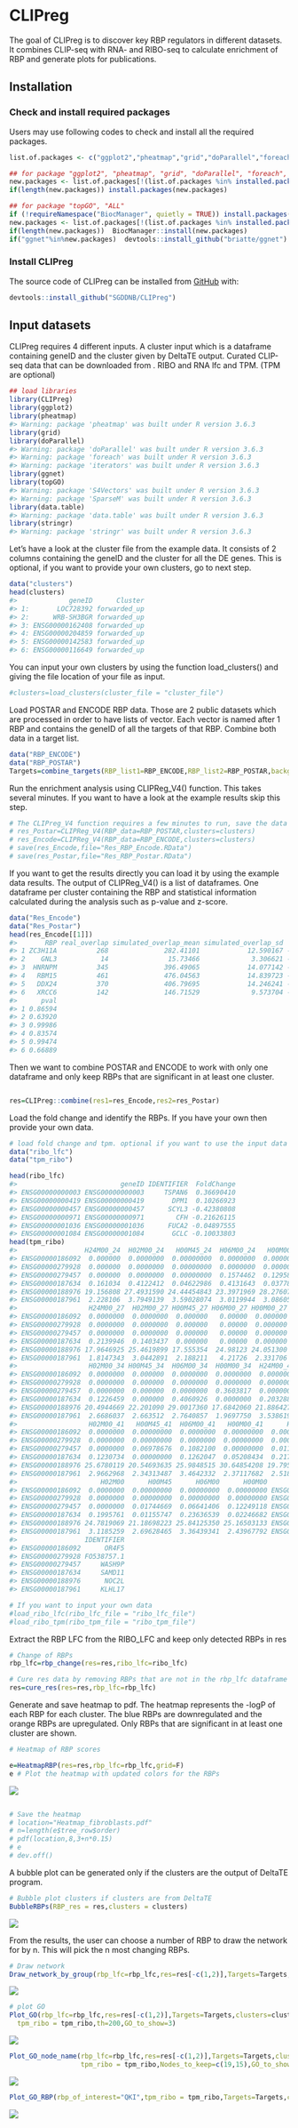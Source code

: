 
<!-- README.md is generated from README.Rmd. Please edit that file -->

# CLIPreg

<!-- badges: start -->

<!-- badges: end -->

The goal of CLIPreg is to discover key RBP regulators in different
datasets. It combines CLIP-seq with RNA- and RIBO-seq to calculate
enrichment of RBP and generate plots for publications.

## Installation

### Check and install required packages

Users may use following codes to check and install all the required
packages.

``` r
list.of.packages <- c("ggplot2","pheatmap","grid","doParallel","foreach","data.table","fastmatch","GGally","ggnet","topGO","ALL","devtools")

## for package "ggplot2", "pheatmap", "grid", "doParallel", "foreach", "data.table", "fastmatch", "GGally"
new.packages <- list.of.packages[!(list.of.packages %in% installed.packages()[,"Package"])]
if(length(new.packages)) install.packages(new.packages)

## for package "topGO", "ALL"
if (!requireNamespace("BiocManager", quietly = TRUE)) install.packages("BiocManager")
new.packages <- list.of.packages[!(list.of.packages %in% installed.packages()[,"Package"])]
if(length(new.packages))  BiocManager::install(new.packages)
if("ggnet"%in%new.packages)  devtools::install_github("briatte/ggnet")
```

### Install CLIPreg

The source code of CLIPreg can be installed from
[GitHub](https://github.com/) with:

``` r
devtools::install_github("SGDDNB/CLIPreg")
```

## Input datasets

CLIPreg requires 4 different inputs. A cluster input which is a
dataframe containing geneID and the cluster given by DeltaTE output.
Curated CLIP-seq data that can be downloaded from . RIBO and RNA lfc and
TPM. (TPM are optional)

``` r
## load libraries
library(CLIPreg)
library(ggplot2)
library(pheatmap)
#> Warning: package 'pheatmap' was built under R version 3.6.3
library(grid)
library(doParallel)
#> Warning: package 'doParallel' was built under R version 3.6.3
#> Warning: package 'foreach' was built under R version 3.6.3
#> Warning: package 'iterators' was built under R version 3.6.3
library(ggnet)
library(topGO)
#> Warning: package 'S4Vectors' was built under R version 3.6.3
#> Warning: package 'SparseM' was built under R version 3.6.3
library(data.table)
#> Warning: package 'data.table' was built under R version 3.6.3
library(stringr)
#> Warning: package 'stringr' was built under R version 3.6.3
```

Let’s have a look at the cluster file from the example data. It consists
of 2 columns containing the geneID and the cluster for all the DE genes.
This is optional, if you want to provide your own clusters, go to next
step.

``` r
data("clusters")
head(clusters)
#>             geneID      Cluster
#> 1:       LOC728392 forwarded_up
#> 2:      WRB-SH3BGR forwarded_up
#> 3: ENSG00000162408 forwarded_up
#> 4: ENSG00000204859 forwarded_up
#> 5: ENSG00000142583 forwarded_up
#> 6: ENSG00000116649 forwarded_up
```

You can input your own clusters by using the function load\_clusters()
and giving the file location of your file as input.

``` r
#clusters=load_clusters(cluster_file = "cluster_file")
```

Load POSTAR and ENCODE RBP data. Those are 2 public datasets which are
processed in order to have lists of vector. Each vector is named after 1
RBP and contains the geneID of all the targets of that RBP. Combine both
data in a target list.

``` r
data("RBP_ENCODE")
data("RBP_POSTAR")
Targets=combine_targets(RBP_list1=RBP_ENCODE,RBP_list2=RBP_POSTAR,background=clusters$geneID)
```

Run the enrichment analysis using CLIPReg\_V4() function. This takes
several minutes. If you want to have a look at the example results skip
this step.

``` r
# The CLIPreg_V4 function requires a few minutes to run, save the data after running it to be sure not to lose it
# res_Postar=CLIPReg_V4(RBP_data=RBP_POSTAR,clusters=clusters)
# res_Encode=CLIPReg_V4(RBP_data=RBP_ENCODE,clusters=clusters)
# save(res_Encode,file="Res_RBP_Encode.RData")
# save(res_Postar,file="Res_RBP_Postar.RData")
```

If you want to get the results directly you can load it by using the
example data results. The output of CLIPReg\_V4() is a list of
dataframes. One dataframe per cluster containing the RBP and statistical
information calculated during the analysis such as p-value and z-score.

``` r
data("Res_Encode")
data("Res_Postar")
head(res_Encode[[1]])
#>       RBP real_overlap simulated_overlap_mean simulated_overlap_sd          z
#> 1 ZC3H11A          268              282.41101            12.590167 -1.1446242
#> 2    GNL3           14               15.73466             3.306621 -0.5246020
#> 3  HNRNPM          345              396.49065            14.077142 -3.6577488
#> 4   RBM15          461              476.04563            14.839723 -1.0138754
#> 5   DDX24          370              406.79695            14.246241 -2.5829235
#> 6   XRCC6          142              146.71529             9.573704 -0.4925252
#>      pval
#> 1 0.86594
#> 2 0.63920
#> 3 0.99986
#> 4 0.83574
#> 5 0.99474
#> 6 0.66889
```

Then we want to combine POSTAR and ENCODE to work with only one
dataframe and only keep RBPs that are significant in at least one
cluster.

``` r

res=CLIPreg::combine(res1=res_Encode,res2=res_Postar)
```

Load the fold change and identify the RBPs. If you have your own then
provide your own data.

``` r
# load fold change and tpm. optional if you want to use the input data
data("ribo_lfc")
data("tpm_ribo")

head(ribo_lfc)
#>                          geneID IDENTIFIER  FoldChange
#> ENSG00000000003 ENSG00000000003     TSPAN6  0.36690410
#> ENSG00000000419 ENSG00000000419       DPM1  0.10266923
#> ENSG00000000457 ENSG00000000457      SCYL3 -0.42380808
#> ENSG00000000971 ENSG00000000971        CFH -0.21626115
#> ENSG00000001036 ENSG00000001036      FUCA2 -0.04897555
#> ENSG00000001084 ENSG00000001084       GCLC -0.10033803
head(tpm_ribo)
#>                 H24M00_24  H02M00_24   H00M45_24  H06M00_24   H00M00_24
#> ENSG00000186092  0.000000  0.0000000  0.00000000  0.0000000  0.00000000
#> ENSG00000279928  0.000000  0.0000000  0.00000000  0.0000000  0.00000000
#> ENSG00000279457  0.000000  0.0000000  0.00000000  0.1574462  0.12958297
#> ENSG00000187634  0.161034  0.4122412  0.04622986  0.4131643  0.03778295
#> ENSG00000188976 19.156808 27.4931590 24.44454843 23.3971969 28.27607688
#> ENSG00000187961  2.228106  3.7949139  3.59028074  3.0119944  3.08605436
#>                  H24M00_27  H02M00_27 H00M45_27 H06M00_27 H00M00_27   H24M00_34
#> ENSG00000186092  0.0000000  0.0000000  0.000000   0.00000  0.000000  0.00000000
#> ENSG00000279928  0.0000000  0.0000000  0.000000   0.00000  0.000000  0.00000000
#> ENSG00000279457  0.0000000  0.0000000  0.000000   0.00000  0.000000  0.04557422
#> ENSG00000187634  0.2139946  0.1403437  0.000000   0.00000  0.000000  0.29234109
#> ENSG00000188976 17.9646925 25.4619899 17.555354  24.98123 24.051300 20.17483529
#> ENSG00000187961  1.8147343  3.0442891  2.188211   4.21726  2.331706  2.49099609
#>                  H02M00_34 H00M45_34  H06M00_34  H00M00_34  H24M00_41
#> ENSG00000186092  0.0000000  0.000000  0.0000000  0.0000000  0.0000000
#> ENSG00000279928  0.0000000  0.000000  0.0000000  0.0000000  0.0000000
#> ENSG00000279457  0.0000000  0.000000  0.0000000  0.3603817  0.0000000
#> ENSG00000187634  0.1226459  0.000000  0.4060926  0.0000000  0.2032884
#> ENSG00000188976 20.4944669 22.201090 29.0017360 17.6842060 21.8864274
#> ENSG00000187961  2.6686037  2.663512  2.7640857  1.9697750  3.5386191
#>                  H02M00_41   H00M45_41  H06M00_41   H00M00_41      H24M00
#> ENSG00000186092  0.0000000  0.00000000  0.0000000  0.00000000  0.00000000
#> ENSG00000279928  0.0000000  0.00000000  0.0000000  0.00000000  0.00000000
#> ENSG00000279457  0.0000000  0.06978676  0.1082100  0.00000000  0.01139355
#> ENSG00000187634  0.1230734  0.00000000  0.1262047  0.05208434  0.21766453
#> ENSG00000188976 25.6780119 20.54693635 25.9848515 30.64854208 19.79569089
#> ENSG00000187961  2.9662968  2.34313487  3.4642332  2.37117682  2.51811379
#>                     H02M00      H00M45      H06M00      H00M00          geneID
#> ENSG00000186092  0.0000000  0.00000000  0.00000000  0.00000000 ENSG00000186092
#> ENSG00000279928  0.0000000  0.00000000  0.00000000  0.00000000 ENSG00000279928
#> ENSG00000279457  0.0000000  0.01744669  0.06641406  0.12249118 ENSG00000279457
#> ENSG00000187634  0.1995761  0.01155747  0.23636539  0.02246682 ENSG00000187634
#> ENSG00000188976 24.7819069 21.18698223 25.84125350 25.16503133 ENSG00000188976
#> ENSG00000187961  3.1185259  2.69628465  3.36439341  2.43967792 ENSG00000187961
#>                 IDENTIFIER
#> ENSG00000186092      OR4F5
#> ENSG00000279928 FO538757.1
#> ENSG00000279457     WASH9P
#> ENSG00000187634     SAMD11
#> ENSG00000188976      NOC2L
#> ENSG00000187961     KLHL17

# If you want to input your own data
#load_ribo_lfc(ribo_lfc_file = "ribo_lfc_file")
#load_ribo_tpm(ribo_tpm_file = "ribo_tpm_file")
```

Extract the RBP LFC from the RIBO\_LFC and keep only detected RBPs in
res

``` r
# Change of RBPs
rbp_lfc=rbp_change(res=res,ribo_lfc=ribo_lfc)

# Cure res data by removing RBPs that are not in the rbp_lfc dataframe
res=cure_res(res=res,rbp_lfc=rbp_lfc)
```

Generate and save heatmap to pdf. The heatmap represents the -logP of
each RBP for each cluster. The blue RBPs are downregulated and the
orange RBPs are upregulated. Only RBPs that are significant in at least
one cluster are shown.

``` r
# Heatmap of RBP scores

e=HeatmapRBP(res=res,rbp_lfc=rbp_lfc,grid=F)
e # Plot the heatmap with updated colors for the RBPs
```

![](man/figures/README-Generate%20and%20save%20heatmap-1.png)<!-- -->

``` r

# Save the heatmap
# location="Heatmap_fibroblasts.pdf"
# n=length(e$tree_row$order)
# pdf(location,8,3+n*0.15)
# e
# dev.off()
```

A bubble plot can be generated only if the clusters are the output of
DeltaTE program.

``` r
# Bubble plot clusters if clusters are from DeltaTE
BubbleRBPs(RBP_res = res,clusters = clusters)
```

![](man/figures/README-Bubble%20plot-1.png)<!-- -->

From the results, the user can choose a number of RBP to draw the
network for by n. This will pick the n most changing RBPs.

``` r
# Draw network
Draw_network_by_group(rbp_lfc=rbp_lfc,res=res[-c(1,2)],Targets=Targets,clusters=clusters,n=5)
```

![](man/figures/README-Network-1.png)<!-- -->

``` r
# plot GO
Plot_GO(rbp_lfc=rbp_lfc,res=res[-c(1,2)],Targets=Targets,clusters=clusters,n=5,
  tpm_ribo = tpm_ribo,th=200,GO_to_show=3)
```

![](man/figures/README-GO%20of%20specific%20nodes-1.png)<!-- -->

``` r
Plot_GO_node_name(rbp_lfc=rbp_lfc,res=res[-c(1,2)],Targets=Targets,clusters=clusters,n=5,
                  tpm_ribo = tpm_ribo,Nodes_to_keep=c(19,15),GO_to_show=3)
```

![](man/figures/README-GO%20of%20specific%20nodes-2.png)<!-- -->

``` r
Plot_GO_RBP(rbp_of_interest="QKI",tpm_ribo = tpm_ribo,Targets=Targets,clusters=clusters,GO_to_show=3)
```

![](man/figures/README-GO%20of%20specific%20nodes-3.png)<!-- -->
